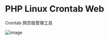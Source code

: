 # PHP Linux Crontab Web

Crontab 网页版管理工具


![image](https://raw.githubusercontent.com/huanghua581/Cron/master/img/i.png)

